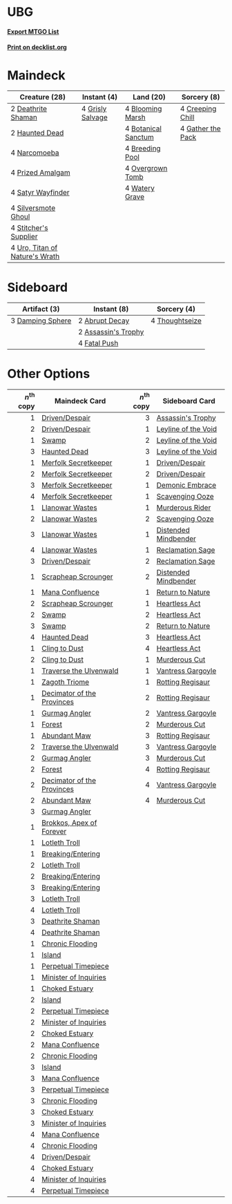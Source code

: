 # UBG

#### [Export MTGO List](../collection/UBG/UBG.txt)
#### [Print on decklist.org](http://decklist.org/?deckmain=4%09Blooming%20Marsh%0A4%09Botanical%20Sanctum%0A4%09Breeding%20Pool%0A4%09Creeping%20Chill%0A2%09Deathrite%20Shaman%0A4%09Gather%20the%20Pack%0A4%09Grisly%20Salvage%0A2%09Haunted%20Dead%0A4%09Narcomoeba%0A4%09Overgrown%20Tomb%0A4%09Prized%20Amalgam%0A4%09Satyr%20Wayfinder%0A4%09Silversmote%20Ghoul%0A4%09Stitcher's%20Supplier%0A4%09Uro,%20Titan%20of%20Nature's%20Wrath%0A4%09Watery%20Grave&deckside=2%09Abrupt%20Decay%0A2%09Assassin's%20Trophy%0A3%09Damping%20Sphere%0A4%09Fatal%20Push%0A4%09Thoughtseize)
# Maindeck

|                                              Creature (28)                                              |                                        Instant (4)                                        |                                          Land (20)                                           |                                        Sorcery (8)                                         |
|---------------------------------------------------------------------------------------------------------|-------------------------------------------------------------------------------------------|----------------------------------------------------------------------------------------------|--------------------------------------------------------------------------------------------|
|2 [Deathrite Shaman](http://gatherer.wizards.com/Pages/Card/Details.aspx?multiverseid=413757)            |4 [Grisly Salvage](http://gatherer.wizards.com/Pages/Card/Details.aspx?multiverseid=405253)|4 [Blooming Marsh](http://gatherer.wizards.com/Pages/Card/Details.aspx?multiverseid=417816)   |4 [Creeping Chill](http://gatherer.wizards.com/Pages/Card/Details.aspx?multiverseid=452816) |
|2 [Haunted Dead](http://gatherer.wizards.com/Pages/Card/Details.aspx?multiverseid=414387)                |                                                                                           |4 [Botanical Sanctum](http://gatherer.wizards.com/Pages/Card/Details.aspx?multiverseid=417817)|4 [Gather the Pack](http://gatherer.wizards.com/Pages/Card/Details.aspx?multiverseid=398448)|
|4 [Narcomoeba](http://gatherer.wizards.com/Pages/Card/Details.aspx?multiverseid=136140)                  |                                                                                           |4 [Breeding Pool](http://gatherer.wizards.com/Pages/Card/Details.aspx?multiverseid=97088)     |                                                                                            |
|4 [Prized Amalgam](http://gatherer.wizards.com/Pages/Card/Details.aspx?multiverseid=410014)              |                                                                                           |4 [Overgrown Tomb](http://gatherer.wizards.com/Pages/Card/Details.aspx?multiverseid=405103)   |                                                                                            |
|4 [Satyr Wayfinder](http://gatherer.wizards.com/Pages/Card/Details.aspx?multiverseid=378508)             |                                                                                           |4 [Watery Grave](http://gatherer.wizards.com/Pages/Card/Details.aspx?multiverseid=405114)     |                                                                                            |
|4 [Silversmote Ghoul](http://gatherer.wizards.com/Pages/Card/Details.aspx?multiverseid=485445)           |                                                                                           |                                                                                              |                                                                                            |
|4 [Stitcher's Supplier](http://gatherer.wizards.com/Pages/Card/Details.aspx?multiverseid=447257)         |                                                                                           |                                                                                              |                                                                                            |
|4 [Uro, Titan of Nature's Wrath](http://gatherer.wizards.com/Pages/Card/Details.aspx?multiverseid=476480)|                                                                                           |                                                                                              |                                                                                            |


# Sideboard

|                                       Artifact (3)                                        |                                         Instant (8)                                          |                                       Sorcery (4)                                       |
|-------------------------------------------------------------------------------------------|----------------------------------------------------------------------------------------------|-----------------------------------------------------------------------------------------|
|3 [Damping Sphere](http://gatherer.wizards.com/Pages/Card/Details.aspx?multiverseid=443101)|2 [Abrupt Decay](http://gatherer.wizards.com/Pages/Card/Details.aspx?multiverseid=456061)     |4 [Thoughtseize](http://gatherer.wizards.com/Pages/Card/Details.aspx?multiverseid=438676)|
|                                                                                           |2 [Assassin's Trophy](http://gatherer.wizards.com/Pages/Card/Details.aspx?multiverseid=452902)|                                                                                         |
|                                                                                           |4 [Fatal Push](http://gatherer.wizards.com/Pages/Card/Details.aspx?multiverseid=423724)       |                                                                                         |


# Other Options

|*n*<sup>th</sup> copy|                                            Maindeck Card                                            |*n*<sup>th</sup> copy|                                        Sideboard Card                                         |
|--------------------:|-----------------------------------------------------------------------------------------------------|--------------------:|-----------------------------------------------------------------------------------------------|
|                    1|[Driven/Despair](http://gatherer.wizards.com/Pages/Card/Details.aspx?multiverseid=430846)            |                    3|[Assassin's Trophy](http://gatherer.wizards.com/Pages/Card/Details.aspx?multiverseid=452902)   |
|                    2|[Driven/Despair](http://gatherer.wizards.com/Pages/Card/Details.aspx?multiverseid=430846)            |                    1|[Leyline of the Void](http://gatherer.wizards.com/Pages/Card/Details.aspx?multiverseid=107682) |
|                    1|[Swamp](http://gatherer.wizards.com/Pages/Card/Details.aspx?multiverseid=439858)                     |                    2|[Leyline of the Void](http://gatherer.wizards.com/Pages/Card/Details.aspx?multiverseid=107682) |
|                    3|[Haunted Dead](http://gatherer.wizards.com/Pages/Card/Details.aspx?multiverseid=414387)              |                    3|[Leyline of the Void](http://gatherer.wizards.com/Pages/Card/Details.aspx?multiverseid=107682) |
|                    1|[Merfolk Secretkeeper](http://gatherer.wizards.com/Pages/Card/Details.aspx?multiverseid=473015)      |                    1|[Driven/Despair](http://gatherer.wizards.com/Pages/Card/Details.aspx?multiverseid=430846)      |
|                    2|[Merfolk Secretkeeper](http://gatherer.wizards.com/Pages/Card/Details.aspx?multiverseid=473015)      |                    2|[Driven/Despair](http://gatherer.wizards.com/Pages/Card/Details.aspx?multiverseid=430846)      |
|                    3|[Merfolk Secretkeeper](http://gatherer.wizards.com/Pages/Card/Details.aspx?multiverseid=473015)      |                    1|[Demonic Embrace](http://gatherer.wizards.com/Pages/Card/Details.aspx?multiverseid=488255)     |
|                    4|[Merfolk Secretkeeper](http://gatherer.wizards.com/Pages/Card/Details.aspx?multiverseid=473015)      |                    1|[Scavenging Ooze](http://gatherer.wizards.com/Pages/Card/Details.aspx?multiverseid=420783)     |
|                    1|[Llanowar Wastes](http://gatherer.wizards.com/Pages/Card/Details.aspx?multiverseid=129627)           |                    1|[Murderous Rider](http://gatherer.wizards.com/Pages/Card/Details.aspx?multiverseid=473059)     |
|                    2|[Llanowar Wastes](http://gatherer.wizards.com/Pages/Card/Details.aspx?multiverseid=129627)           |                    2|[Scavenging Ooze](http://gatherer.wizards.com/Pages/Card/Details.aspx?multiverseid=420783)     |
|                    3|[Llanowar Wastes](http://gatherer.wizards.com/Pages/Card/Details.aspx?multiverseid=129627)           |                    1|[Distended Mindbender](http://gatherer.wizards.com/Pages/Card/Details.aspx?multiverseid=414292)|
|                    4|[Llanowar Wastes](http://gatherer.wizards.com/Pages/Card/Details.aspx?multiverseid=129627)           |                    1|[Reclamation Sage](http://gatherer.wizards.com/Pages/Card/Details.aspx?multiverseid=389651)    |
|                    3|[Driven/Despair](http://gatherer.wizards.com/Pages/Card/Details.aspx?multiverseid=430846)            |                    2|[Reclamation Sage](http://gatherer.wizards.com/Pages/Card/Details.aspx?multiverseid=389651)    |
|                    1|[Scrapheap Scrounger](http://gatherer.wizards.com/Pages/Card/Details.aspx?multiverseid=417804)       |                    2|[Distended Mindbender](http://gatherer.wizards.com/Pages/Card/Details.aspx?multiverseid=414292)|
|                    1|[Mana Confluence](http://gatherer.wizards.com/Pages/Card/Details.aspx?multiverseid=409573)           |                    1|[Return to Nature](http://gatherer.wizards.com/Pages/Card/Details.aspx?multiverseid=461102)    |
|                    2|[Scrapheap Scrounger](http://gatherer.wizards.com/Pages/Card/Details.aspx?multiverseid=417804)       |                    1|[Heartless Act](http://gatherer.wizards.com/Pages/Card/Details.aspx?multiverseid=479611)       |
|                    2|[Swamp](http://gatherer.wizards.com/Pages/Card/Details.aspx?multiverseid=439858)                     |                    2|[Heartless Act](http://gatherer.wizards.com/Pages/Card/Details.aspx?multiverseid=479611)       |
|                    3|[Swamp](http://gatherer.wizards.com/Pages/Card/Details.aspx?multiverseid=439858)                     |                    2|[Return to Nature](http://gatherer.wizards.com/Pages/Card/Details.aspx?multiverseid=461102)    |
|                    4|[Haunted Dead](http://gatherer.wizards.com/Pages/Card/Details.aspx?multiverseid=414387)              |                    3|[Heartless Act](http://gatherer.wizards.com/Pages/Card/Details.aspx?multiverseid=479611)       |
|                    1|[Cling to Dust](http://gatherer.wizards.com/Pages/Card/Details.aspx?multiverseid=476338)             |                    4|[Heartless Act](http://gatherer.wizards.com/Pages/Card/Details.aspx?multiverseid=479611)       |
|                    2|[Cling to Dust](http://gatherer.wizards.com/Pages/Card/Details.aspx?multiverseid=476338)             |                    1|[Murderous Cut](http://gatherer.wizards.com/Pages/Card/Details.aspx?multiverseid=386613)       |
|                    1|[Traverse the Ulvenwald](http://gatherer.wizards.com/Pages/Card/Details.aspx?multiverseid=409998)    |                    1|[Vantress Gargoyle](http://gatherer.wizards.com/Pages/Card/Details.aspx?multiverseid=473033)   |
|                    1|[Zagoth Triome](http://gatherer.wizards.com/Pages/Card/Details.aspx?multiverseid=479779)             |                    1|[Rotting Regisaur](http://gatherer.wizards.com/Pages/Card/Details.aspx?multiverseid=466865)    |
|                    1|[Decimator of the Provinces](http://gatherer.wizards.com/Pages/Card/Details.aspx?multiverseid=414291)|                    2|[Rotting Regisaur](http://gatherer.wizards.com/Pages/Card/Details.aspx?multiverseid=466865)    |
|                    1|[Gurmag Angler](http://gatherer.wizards.com/Pages/Card/Details.aspx?multiverseid=391850)             |                    2|[Vantress Gargoyle](http://gatherer.wizards.com/Pages/Card/Details.aspx?multiverseid=473033)   |
|                    1|[Forest](http://gatherer.wizards.com/Pages/Card/Details.aspx?multiverseid=439860)                    |                    2|[Murderous Cut](http://gatherer.wizards.com/Pages/Card/Details.aspx?multiverseid=386613)       |
|                    1|[Abundant Maw](http://gatherer.wizards.com/Pages/Card/Details.aspx?multiverseid=414290)              |                    3|[Rotting Regisaur](http://gatherer.wizards.com/Pages/Card/Details.aspx?multiverseid=466865)    |
|                    2|[Traverse the Ulvenwald](http://gatherer.wizards.com/Pages/Card/Details.aspx?multiverseid=409998)    |                    3|[Vantress Gargoyle](http://gatherer.wizards.com/Pages/Card/Details.aspx?multiverseid=473033)   |
|                    2|[Gurmag Angler](http://gatherer.wizards.com/Pages/Card/Details.aspx?multiverseid=391850)             |                    3|[Murderous Cut](http://gatherer.wizards.com/Pages/Card/Details.aspx?multiverseid=386613)       |
|                    2|[Forest](http://gatherer.wizards.com/Pages/Card/Details.aspx?multiverseid=439860)                    |                    4|[Rotting Regisaur](http://gatherer.wizards.com/Pages/Card/Details.aspx?multiverseid=466865)    |
|                    2|[Decimator of the Provinces](http://gatherer.wizards.com/Pages/Card/Details.aspx?multiverseid=414291)|                    4|[Vantress Gargoyle](http://gatherer.wizards.com/Pages/Card/Details.aspx?multiverseid=473033)   |
|                    2|[Abundant Maw](http://gatherer.wizards.com/Pages/Card/Details.aspx?multiverseid=414290)              |                    4|[Murderous Cut](http://gatherer.wizards.com/Pages/Card/Details.aspx?multiverseid=386613)       |
|                    3|[Gurmag Angler](http://gatherer.wizards.com/Pages/Card/Details.aspx?multiverseid=391850)             |                     |                                                                                               |
|                    1|[Brokkos, Apex of Forever](http://gatherer.wizards.com/Pages/Card/Details.aspx?multiverseid=479699)  |                     |                                                                                               |
|                    1|[Lotleth Troll](http://gatherer.wizards.com/Pages/Card/Details.aspx?multiverseid=405289)             |                     |                                                                                               |
|                    1|[Breaking/Entering](http://gatherer.wizards.com/Pages/Card/Details.aspx?multiverseid=369009)         |                     |                                                                                               |
|                    2|[Lotleth Troll](http://gatherer.wizards.com/Pages/Card/Details.aspx?multiverseid=405289)             |                     |                                                                                               |
|                    2|[Breaking/Entering](http://gatherer.wizards.com/Pages/Card/Details.aspx?multiverseid=369009)         |                     |                                                                                               |
|                    3|[Breaking/Entering](http://gatherer.wizards.com/Pages/Card/Details.aspx?multiverseid=369009)         |                     |                                                                                               |
|                    3|[Lotleth Troll](http://gatherer.wizards.com/Pages/Card/Details.aspx?multiverseid=405289)             |                     |                                                                                               |
|                    4|[Lotleth Troll](http://gatherer.wizards.com/Pages/Card/Details.aspx?multiverseid=405289)             |                     |                                                                                               |
|                    3|[Deathrite Shaman](http://gatherer.wizards.com/Pages/Card/Details.aspx?multiverseid=413757)          |                     |                                                                                               |
|                    4|[Deathrite Shaman](http://gatherer.wizards.com/Pages/Card/Details.aspx?multiverseid=413757)          |                     |                                                                                               |
|                    1|[Chronic Flooding](http://gatherer.wizards.com/Pages/Card/Details.aspx?multiverseid=270786)          |                     |                                                                                               |
|                    1|[Island](http://gatherer.wizards.com/Pages/Card/Details.aspx?multiverseid=439857)                    |                     |                                                                                               |
|                    1|[Perpetual Timepiece](http://gatherer.wizards.com/Pages/Card/Details.aspx?multiverseid=417800)       |                     |                                                                                               |
|                    1|[Minister of Inquiries](http://gatherer.wizards.com/Pages/Card/Details.aspx?multiverseid=417630)     |                     |                                                                                               |
|                    1|[Choked Estuary](http://gatherer.wizards.com/Pages/Card/Details.aspx?multiverseid=410038)            |                     |                                                                                               |
|                    2|[Island](http://gatherer.wizards.com/Pages/Card/Details.aspx?multiverseid=439857)                    |                     |                                                                                               |
|                    2|[Perpetual Timepiece](http://gatherer.wizards.com/Pages/Card/Details.aspx?multiverseid=417800)       |                     |                                                                                               |
|                    2|[Minister of Inquiries](http://gatherer.wizards.com/Pages/Card/Details.aspx?multiverseid=417630)     |                     |                                                                                               |
|                    2|[Choked Estuary](http://gatherer.wizards.com/Pages/Card/Details.aspx?multiverseid=410038)            |                     |                                                                                               |
|                    2|[Mana Confluence](http://gatherer.wizards.com/Pages/Card/Details.aspx?multiverseid=409573)           |                     |                                                                                               |
|                    2|[Chronic Flooding](http://gatherer.wizards.com/Pages/Card/Details.aspx?multiverseid=270786)          |                     |                                                                                               |
|                    3|[Island](http://gatherer.wizards.com/Pages/Card/Details.aspx?multiverseid=439857)                    |                     |                                                                                               |
|                    3|[Mana Confluence](http://gatherer.wizards.com/Pages/Card/Details.aspx?multiverseid=409573)           |                     |                                                                                               |
|                    3|[Perpetual Timepiece](http://gatherer.wizards.com/Pages/Card/Details.aspx?multiverseid=417800)       |                     |                                                                                               |
|                    3|[Chronic Flooding](http://gatherer.wizards.com/Pages/Card/Details.aspx?multiverseid=270786)          |                     |                                                                                               |
|                    3|[Choked Estuary](http://gatherer.wizards.com/Pages/Card/Details.aspx?multiverseid=410038)            |                     |                                                                                               |
|                    3|[Minister of Inquiries](http://gatherer.wizards.com/Pages/Card/Details.aspx?multiverseid=417630)     |                     |                                                                                               |
|                    4|[Mana Confluence](http://gatherer.wizards.com/Pages/Card/Details.aspx?multiverseid=409573)           |                     |                                                                                               |
|                    4|[Chronic Flooding](http://gatherer.wizards.com/Pages/Card/Details.aspx?multiverseid=270786)          |                     |                                                                                               |
|                    4|[Driven/Despair](http://gatherer.wizards.com/Pages/Card/Details.aspx?multiverseid=430846)            |                     |                                                                                               |
|                    4|[Choked Estuary](http://gatherer.wizards.com/Pages/Card/Details.aspx?multiverseid=410038)            |                     |                                                                                               |
|                    4|[Minister of Inquiries](http://gatherer.wizards.com/Pages/Card/Details.aspx?multiverseid=417630)     |                     |                                                                                               |
|                    4|[Perpetual Timepiece](http://gatherer.wizards.com/Pages/Card/Details.aspx?multiverseid=417800)       |                     |                                                                                               |

